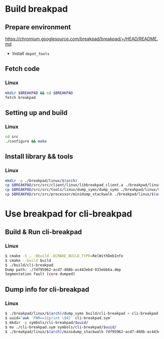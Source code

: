 # Build breakpad

## Prepare environment

https://chromium.googlesource.com/breakpad/breakpad/+/HEAD/README.md

- Install `depot_tools`

## Fetch code

### Linux

```sh
mkdir $BREAKPAD && cd $BREAKPAD
fetch breakpad
```

## Setting up and build

### Linux

```sh
cd src
./configure && make
```

## Install library && tools

### Linux

```sh
mkdir -p ./breakpad/linux/$(arch)
cp $BREAKPAD/src/src/client/linux/libbreakpad_client.a ./breakpad/linux/$(arch)
cp $BREAKPAD/src/src/tools/linux/dump_syms/dump_syms ./breakpad/linux/$(arch)
cp $BREAKPAD/src/src/processor/minidump_stackwalk ./breakpad/linux/$(arch)
```

# Use breakpad for cli-breakpad

## Build & Run cli-breakpad

### Linux

```sh
$ cmake -S . -Bbuild -DCMAKE_BUILD_TYPE=RelWithDebInfo
$ cmake --build build
$ ./build/cli-breakpad
Dump path: ./7df95962-acd7-488b-ac443ebd-933ebb6a.dmp
Segmentation fault (core dumped)
```

## Dump info for cli-breakpad

### Linux

```sh
$ ./breakpad/linux/$(arch)/dump_syms build/cli-breakpad > cli-breakpad.sym
$ uuid=`awk 'FNR==1{print \$4}' cli-breakpad.sym`
$ mkdir -p symbols/cli-breakpad/$uuid/
$ mv ./cli-breakpad.sym symbols/cli-breakpad/$uuid/
$ ./breakpad/linux/$(arch)/minidump_stackwalk 7df95962-acd7-488b-ac443ebd-933ebb6a.dmp symbols > cli-breakpad.log
```